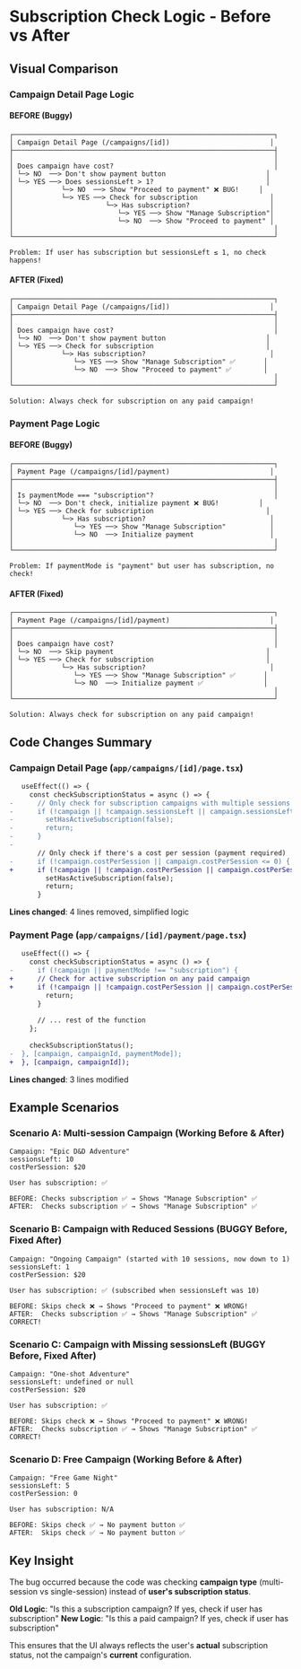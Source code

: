 # Subscription Check Logic - Before vs After

## Visual Comparison

### Campaign Detail Page Logic

#### BEFORE (Buggy)
```
┌─────────────────────────────────────────────────────────────────┐
│ Campaign Detail Page (/campaigns/[id])                         │
├─────────────────────────────────────────────────────────────────┤
│                                                                 │
│ Does campaign have cost?                                        │
│ └─> NO  ──> Don't show payment button                         │
│ └─> YES ──> Does sessionsLeft > 1?                            │
│            └─> NO  ──> Show "Proceed to payment" ❌ BUG!     │
│            └─> YES ──> Check for subscription                  │
│                       └─> Has subscription?                    │
│                          └─> YES ──> Show "Manage Subscription"│
│                          └─> NO  ──> Show "Proceed to payment" │
│                                                                 │
└─────────────────────────────────────────────────────────────────┘

Problem: If user has subscription but sessionsLeft ≤ 1, no check happens!
```

#### AFTER (Fixed)
```
┌─────────────────────────────────────────────────────────────────┐
│ Campaign Detail Page (/campaigns/[id])                         │
├─────────────────────────────────────────────────────────────────┤
│                                                                 │
│ Does campaign have cost?                                        │
│ └─> NO  ──> Don't show payment button                         │
│ └─> YES ──> Check for subscription                            │
│            └─> Has subscription?                               │
│               └─> YES ──> Show "Manage Subscription" ✅       │
│               └─> NO  ──> Show "Proceed to payment" ✅        │
│                                                                 │
└─────────────────────────────────────────────────────────────────┘

Solution: Always check for subscription on any paid campaign!
```

### Payment Page Logic

#### BEFORE (Buggy)
```
┌─────────────────────────────────────────────────────────────────┐
│ Payment Page (/campaigns/[id]/payment)                         │
├─────────────────────────────────────────────────────────────────┤
│                                                                 │
│ Is paymentMode === "subscription"?                              │
│ └─> NO  ──> Don't check, initialize payment ❌ BUG!          │
│ └─> YES ──> Check for subscription                            │
│            └─> Has subscription?                               │
│               └─> YES ──> Show "Manage Subscription"           │
│               └─> NO  ──> Initialize payment                   │
│                                                                 │
└─────────────────────────────────────────────────────────────────┘

Problem: If paymentMode is "payment" but user has subscription, no check!
```

#### AFTER (Fixed)
```
┌─────────────────────────────────────────────────────────────────┐
│ Payment Page (/campaigns/[id]/payment)                         │
├─────────────────────────────────────────────────────────────────┤
│                                                                 │
│ Does campaign have cost?                                        │
│ └─> NO  ──> Skip payment                                      │
│ └─> YES ──> Check for subscription                            │
│            └─> Has subscription?                               │
│               └─> YES ──> Show "Manage Subscription" ✅       │
│               └─> NO  ──> Initialize payment ✅               │
│                                                                 │
└─────────────────────────────────────────────────────────────────┘

Solution: Always check for subscription on any paid campaign!
```

## Code Changes Summary

### Campaign Detail Page (`app/campaigns/[id]/page.tsx`)

```diff
   useEffect(() => {
     const checkSubscriptionStatus = async () => {
-      // Only check for subscription campaigns with multiple sessions
-      if (!campaign || !campaign.sessionsLeft || campaign.sessionsLeft <= 1) {
-        setHasActiveSubscription(false);
-        return;
-      }
-
       // Only check if there's a cost per session (payment required)
-      if (!campaign.costPerSession || campaign.costPerSession <= 0) {
+      if (!campaign || !campaign.costPerSession || campaign.costPerSession <= 0) {
         setHasActiveSubscription(false);
         return;
       }
```

**Lines changed**: 4 lines removed, simplified logic

### Payment Page (`app/campaigns/[id]/payment/page.tsx`)

```diff
   useEffect(() => {
     const checkSubscriptionStatus = async () => {
-      if (!campaign || paymentMode !== "subscription") {
+      // Check for active subscription on any paid campaign
+      if (!campaign || !campaign.costPerSession || campaign.costPerSession <= 0) {
         return;
       }
       
       // ... rest of the function
     };
 
     checkSubscriptionStatus();
-  }, [campaign, campaignId, paymentMode]);
+  }, [campaign, campaignId]);
```

**Lines changed**: 3 lines modified

## Example Scenarios

### Scenario A: Multi-session Campaign (Working Before & After)
```
Campaign: "Epic D&D Adventure"
sessionsLeft: 10
costPerSession: $20

User has subscription: ✅

BEFORE: Checks subscription ✅ → Shows "Manage Subscription" ✅
AFTER:  Checks subscription ✅ → Shows "Manage Subscription" ✅
```

### Scenario B: Campaign with Reduced Sessions (BUGGY Before, Fixed After)
```
Campaign: "Ongoing Campaign" (started with 10 sessions, now down to 1)
sessionsLeft: 1
costPerSession: $20

User has subscription: ✅ (subscribed when sessionsLeft was 10)

BEFORE: Skips check ❌ → Shows "Proceed to payment" ❌ WRONG!
AFTER:  Checks subscription ✅ → Shows "Manage Subscription" ✅ CORRECT!
```

### Scenario C: Campaign with Missing sessionsLeft (BUGGY Before, Fixed After)
```
Campaign: "One-shot Adventure"
sessionsLeft: undefined or null
costPerSession: $20

User has subscription: ✅

BEFORE: Skips check ❌ → Shows "Proceed to payment" ❌ WRONG!
AFTER:  Checks subscription ✅ → Shows "Manage Subscription" ✅ CORRECT!
```

### Scenario D: Free Campaign (Working Before & After)
```
Campaign: "Free Game Night"
sessionsLeft: 5
costPerSession: 0

User has subscription: N/A

BEFORE: Skips check ✅ → No payment button ✅
AFTER:  Skips check ✅ → No payment button ✅
```

## Key Insight

The bug occurred because the code was checking **campaign type** (multi-session vs single-session) instead of **user's subscription status**.

**Old Logic**: "Is this a subscription campaign? If yes, check if user has subscription"
**New Logic**: "Is this a paid campaign? If yes, check if user has subscription"

This ensures that the UI always reflects the user's **actual** subscription status, not the campaign's **current** configuration.
